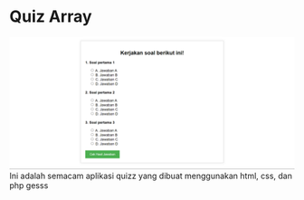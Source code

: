 # Quiz Array #

![](ss.png)
Ini adalah semacam aplikasi quizz yang dibuat menggunakan html, css, dan php gesss